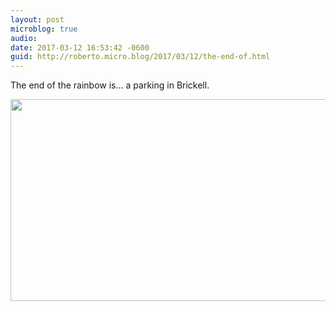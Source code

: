 ```yaml
---
layout: post
microblog: true
audio: 
date: 2017-03-12 16:53:42 -0600
guid: http://roberto.micro.blog/2017/03/12/the-end-of.html
---
```

The end of the rainbow is… a parking in Brickell.

<img src="http://roberto.mateu.me/uploads/2018/cb23a63a9c.jpg" width="600" height="323" />
